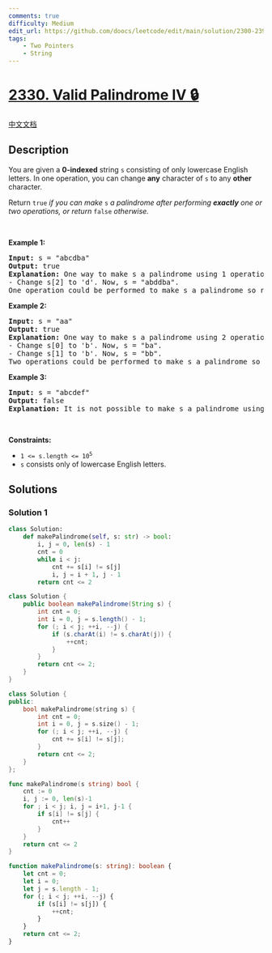 ```yaml
---
comments: true
difficulty: Medium
edit_url: https://github.com/doocs/leetcode/edit/main/solution/2300-2399/2330.Valid%20Palindrome%20IV/README_EN.md
tags:
    - Two Pointers
    - String
---
```


<!-- problem:start -->

# [2330. Valid Palindrome IV 🔒](https://leetcode.com/problems/valid-palindrome-iv)

[中文文档](/solution/2300-2399/2330.Valid%20Palindrome%20IV/README.md)

## Description

<!-- description:start -->

<p>You are given a <strong>0-indexed</strong> string <code>s</code> consisting of only lowercase English letters. In one operation, you can change <strong>any</strong> character of <code>s</code> to any <strong>other</strong> character.</p>

<p>Return <code>true</code><em> if you can make </em><code>s</code><em> a palindrome after performing <strong>exactly</strong> one or two operations, or return </em><code>false</code><em> otherwise.</em></p>

<p>&nbsp;</p>
<p><strong class="example">Example 1:</strong></p>

<pre>
<strong>Input:</strong> s = &quot;abcdba&quot;
<strong>Output:</strong> true
<strong>Explanation:</strong> One way to make s a palindrome using 1 operation is:
- Change s[2] to &#39;d&#39;. Now, s = &quot;abddba&quot;.
One operation could be performed to make s a palindrome so return true.
</pre>

<p><strong class="example">Example 2:</strong></p>

<pre>
<strong>Input:</strong> s = &quot;aa&quot;
<strong>Output:</strong> true
<strong>Explanation:</strong> One way to make s a palindrome using 2 operations is:
- Change s[0] to &#39;b&#39;. Now, s = &quot;ba&quot;.
- Change s[1] to &#39;b&#39;. Now, s = &quot;bb&quot;.
Two operations could be performed to make s a palindrome so return true.
</pre>

<p><strong class="example">Example 3:</strong></p>

<pre>
<strong>Input:</strong> s = &quot;abcdef&quot;
<strong>Output:</strong> false
<strong>Explanation:</strong> It is not possible to make s a palindrome using one or two operations so return false.
</pre>

<p>&nbsp;</p>
<p><strong>Constraints:</strong></p>

<ul>
	<li><code>1 &lt;= s.length &lt;= 10<sup>5</sup></code></li>
	<li><code>s</code> consists only of lowercase English letters.</li>
</ul>

<!-- description:end -->

## Solutions

<!-- solution:start -->

### Solution 1

<!-- tabs:start -->

```python
class Solution:
    def makePalindrome(self, s: str) -> bool:
        i, j = 0, len(s) - 1
        cnt = 0
        while i < j:
            cnt += s[i] != s[j]
            i, j = i + 1, j - 1
        return cnt <= 2
```

```java
class Solution {
    public boolean makePalindrome(String s) {
        int cnt = 0;
        int i = 0, j = s.length() - 1;
        for (; i < j; ++i, --j) {
            if (s.charAt(i) != s.charAt(j)) {
                ++cnt;
            }
        }
        return cnt <= 2;
    }
}
```

```cpp
class Solution {
public:
    bool makePalindrome(string s) {
        int cnt = 0;
        int i = 0, j = s.size() - 1;
        for (; i < j; ++i, --j) {
            cnt += s[i] != s[j];
        }
        return cnt <= 2;
    }
};
```

```go
func makePalindrome(s string) bool {
	cnt := 0
	i, j := 0, len(s)-1
	for ; i < j; i, j = i+1, j-1 {
		if s[i] != s[j] {
			cnt++
		}
	}
	return cnt <= 2
}
```

```ts
function makePalindrome(s: string): boolean {
    let cnt = 0;
    let i = 0;
    let j = s.length - 1;
    for (; i < j; ++i, --j) {
        if (s[i] != s[j]) {
            ++cnt;
        }
    }
    return cnt <= 2;
}
```

<!-- tabs:end -->

<!-- solution:end -->

<!-- problem:end -->
